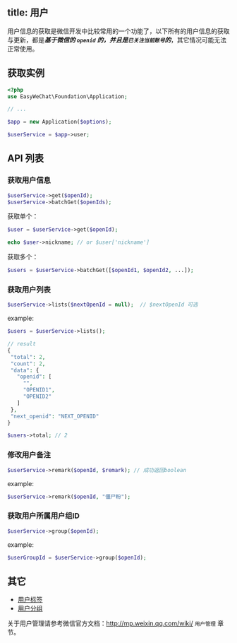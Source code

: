 title: 用户
---

用户信息的获取是微信开发中比较常用的一个功能了，以下所有的用户信息的获取与更新，都是***基于微信的 `openid` 的，并且是`已关注当前账号`的***，其它情况可能无法正常使用。

## 获取实例

```php
<?php
use EasyWeChat\Foundation\Application;

// ...

$app = new Application($options);

$userService = $app->user;
```

## API 列表

### 获取用户信息

```php
$userService->get($openId);
$userService->batchGet($openIds);
```

获取单个：

```php
$user = $userService->get($openId);

echo $user->nickname; // or $user['nickname']
```

获取多个：

```php
$users = $userService->batchGet([$openId1, $openId2, ...]);
```

### 获取用户列表

```php
$userService->lists($nextOpenId = null);  // $nextOpenId 可选
```

 example:

 ```php
 $users = $userService->lists();

 // result
 {
  "total": 2,
  "count": 2,
  "data": {
    "openid": [
      "",
      "OPENID1",
      "OPENID2"
    ]
  },
  "next_openid": "NEXT_OPENID"
}

$users->total; // 2
 ```

### 修改用户备注

```php
$userService->remark($openId, $remark); // 成功返回boolean
```

example:

```php
$userService->remark($openId, "僵尸粉");
```

### 获取用户所属用户组ID

```php
$userService->group($openId);
```

example:

```php
$userGroupId = $userService->group($openId);
```

## 其它

- [用户标签](user-tag.html)
- [用户分组](user-group.html)

关于用户管理请参考微信官方文档：http://mp.weixin.qq.com/wiki/ `用户管理` 章节。
